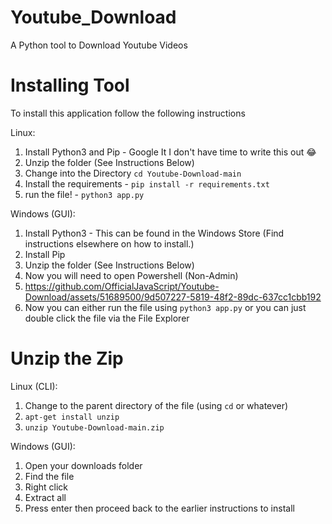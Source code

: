 # Youtube_Download
A Python tool to Download Youtube Videos

# Installing Tool

To install this application follow the following instructions

Linux:
1. Install Python3 and Pip - Google It I don't have time to write this out 😂
3. Unzip the folder (See Instructions Below)
4. Change into the Directory ```cd Youtube-Download-main```
5. Install the requirements - ```pip install -r requirements.txt```
6. run the file! - ```python3 app.py```

Windows (GUI):
1. Install Python3 - This can be found in the Windows Store (Find instructions elsewhere on how to install.)
2. Install Pip
3. Unzip the folder (See Instructions Below)
4. Now you will need to open Powershell (Non-Admin)
5. https://github.com/OfficialJavaScript/Youtube-Download/assets/51689500/9d507227-5819-48f2-89dc-637cc1cbb192
6. Now you can either run the file using ```python3 app.py``` or you can just double click the file via the File Explorer

# Unzip the Zip

Linux (CLI):
1. Change to the parent directory of the file (using ```cd``` or whatever)
2. ```apt-get install unzip```
3. ```unzip Youtube-Download-main.zip```

Windows (GUI):
1. Open your downloads folder
2. Find the file
3. Right click
4. Extract all
5. Press enter then proceed back to the earlier instructions to install
